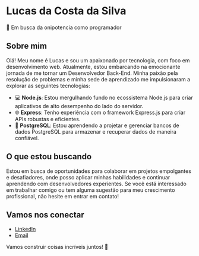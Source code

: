 # Lucas da Costa da Silva

🚀 Em busca da onipotencia como programador

## Sobre mim

Olá! Meu nome é Lucas e sou um apaixonado por tecnologia, com foco em desenvolvimento web. Atualmente, estou embarcando na emocionante jornada de me tornar um Desenvolvedor Back-End. Minha paixão pela resolução de problemas e minha sede de aprendizado me impulsionaram a explorar as seguintes tecnologias:

- 💻 **Node.js**: Estou mergulhando fundo no ecossistema Node.js para criar aplicativos de alto desempenho do lado do servidor.
- 🌐 **Express**: Tenho experiência com o framework Express.js para criar APIs robustas e eficientes.
- 🐘 **PostgreSQL**: Estou aprendendo a projetar e gerenciar bancos de dados PostgreSQL para armazenar e recuperar dados de maneira confiável.

## O que estou buscando

Estou em busca de oportunidades para colaborar em projetos empolgantes e desafiadores, onde posso aplicar minhas habilidades e continuar aprendendo com desenvolvedores experientes. Se você está interessado em trabalhar comigo ou tem alguma sugestão para meu crescimento profissional, não hesite em entrar em contato!

## Vamos nos conectar

- [LinkedIn](linkedin.com/in/lucas-silva-75b792242/)
- [Email](Lcsilva0702@gmail.com)

Vamos construir coisas incríveis juntos! 🚀
